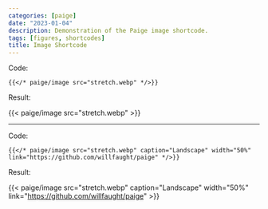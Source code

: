 ```yaml
---
categories: [paige]
date: "2023-01-04"
description: Demonstration of the Paige image shortcode.
tags: [figures, shortcodes]
title: Image Shortcode
---
```


Code:

```go-text-template
{{</* paige/image src="stretch.webp" */>}}
```

Result:

{{< paige/image src="stretch.webp" >}}

---

Code:

```go-text-template
{{</* paige/image src="stretch.webp" caption="Landscape" width="50%" link="https://github.com/willfaught/paige" */>}}
```

Result:

{{< paige/image src="stretch.webp" caption="Landscape" width="50%" link="https://github.com/willfaught/paige" >}}
